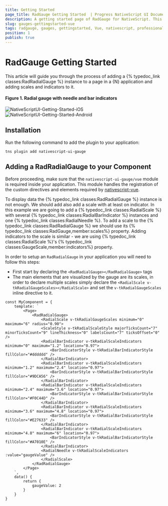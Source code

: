 ```yaml
---
title: Getting Started
page_title: RadGauge Getting Started  | Progress NativeScript UI Documentation
description: A getting started page of RadGauge for NativeScript. This article explains the steps to create RadRadialGauge from scratch.
slug: gauges-gettingstarted-vue
tags: radgauge, gauges, gettingstarted, Vue, nativescript, professional, ui
position: 1
publish: true
---
```


# RadGauge Getting Started

This article will guide you through the process of adding a {% typedoc_link classes:RadRadialGauge %} instance to a page in a {N} application and adding scales and indicators to it.

#### Figure 1. Radial gauge with needle and bar indicators
![NativeScriptUI-Getting-Started-iOS](../../../ui/img/ns_ui/gauges-gettingstarted-ios.png "RadRadialGauge in iOS") ![NativeScriptUI-Getting-Started-Android](../../../ui/img/ns_ui/gauges-gettingstarted-android.png "RadRadialGauge in Android") 

## Installation
Run the following command to add the plugin to your application:

```
tns plugin add nativescript-ui-gauge
```

## Adding a RadRadialGauge to your Component
Before proceeding, make sure that the `nativescript-ui-gauge/vue` module is required inside your application. This module handles the registration of the custom directives and elements required by [nativescript-vue](https://nativescript-vue.org/).

To display data the {% typedoc_link classes:RadRadialGauge %} instance is not enough. We should add also add a scale with at least on indicator. In this example we are going to add a {% typedoc_link classes:RadialScale %} with several {% typedoc_link classes:RadialBarIndicator %} instances and one {% typedoc_link classes:RadialNeedle %}. To add a scale to the {% typedoc_link classes:RadRadialGauge %} we should use its {% typedoc_link classes:RadGauge,member:scales%} property. Adding indicators to the scale is similar - we are using {% typedoc_link classes:RadialScale %}'s {% typedoc_link classes:GaugeScale,member:indicators%} property.

In order to setup an `RadRadialGauge` in your application you will need to follow this steps:

- First start by declaring the `<RadRadialGauge></RadRadialGauge>` tags
- The main elements that are visualized by the gauge are its scales, in order to declare multiple scales simply declare the `<RadialScale v-tkRadialGaugeScales></RadialScale>` and set the `v-tkRadialGaugeScales` inline directive to it.

```
const MyComponent = {
    template: `
        <Page>
            <RadRadialGauge>
                <RadialScale v-tkRadialGaugeScales minimum="0" maximum="6" radius="0.90">
                <ScaleStyle v-tkRadialScaleStyle majorTicksCount="7" minorTicksCount="9" lineThickness="0" labelsCount="7" ticksOffset="0" />
                <RadialBarIndicator v-tkRadialScaleIndicators minimum="0" maximum="1.2" location="0.97">
                    <BarIndicatorStyle v-tkRadialBarIndicatorStyle fillColor="#dddddd" />
                </RadialBarIndicator>
                <RadialBarIndicator v-tkRadialScaleIndicators minimum="1.2" maximum="2.4" location="0.97">
                    <BarIndicatorStyle v-tkRadialBarIndicatorStyle fillColor="#9DCA56" />
                </RadialBarIndicator>
                <RadialBarIndicator v-tkRadialScaleIndicators minimum="2.4" maximum="3.6" location="0.97">
                    <BarIndicatorStyle v-tkRadialBarIndicatorStyle fillColor="#F0C44D" />
                </RadialBarIndicator>
                <RadialBarIndicator v-tkRadialScaleIndicators minimum="3.6" maximum="4.8" location="0.97">
                    <BarIndicatorStyle v-tkRadialBarIndicatorStyle fillColor="#E27633" />
                </RadialBarIndicator>
                <RadialBarIndicator v-tkRadialScaleIndicators minimum="4.8" maximum="6" location="0.97">
                    <BarIndicatorStyle v-tkRadialBarIndicatorStyle fillColor="#A7010E" />
                </RadialBarIndicator>
                <RadialNeedle v-tkRadialScaleIndicators :value="gaugeValue" />
                </RadialScale>
            </RadRadialGauge>
        </Page>
    `,
    data() {
        return {
            gaugeValue: 2
        }
    }
}
```
